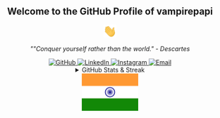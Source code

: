 <div align="center">
    <h2>Welcome to the GitHub Profile of vampirepapi </h2>
    <img src="https://github.com/vampirepapi/vampirepapi/blob/main/assets/Hi.gif" alt="Greetings" width="30px">
    <p align="center">
        <em>""Conquer yourself rather than the world." - Descartes</em>
    </p>
    <div>
        <a href="https://github.com/vampirepapi/" target="_blank" rel="noopener">
            <img src="https://img.shields.io/badge/github-%2324292e.svg?&style=for-the-badge&logo=github&logoColor=green" alt="GitHub">
        </a>
        <a href="https://www.linkedin.com/in/vampirepapi/" target="_blank" rel="noopener">
            <img src="https://img.shields.io/badge/linkedin-%231E77B5.svg?&style=for-the-badge&logo=linkedin&logoColor=red" alt="LinkedIn">
        </a>
        <a href="https://www.instagram.com/vampire_papi/" target="_blank" rel="noopener">
            <img src="https://img.shields.io/badge/instagram-%23000000.svg?&style=for-the-badge&logo=instagram&logoColor=blue" alt="Instagram">
        </a>
        <a href="mailto:shubhamsourabh8@gmail.com">
            <img src="https://img.shields.io/badge/Gmail-D14836?style=for-the-badge&logo=gmail&logoColor=cyan" alt="Email">
        </a>
    </div>
</div>

<div align="center">
    <details>
        <summary>GitHub Stats & Streak</summary>
        <img width=500 src="https://github-readme-stats.vercel.app/api?username=vampirepapi&show_icons=true&theme=dracula" alt="GitHub Stats" />
        <p><img width=500 src="https://github-readme-streak-stats.herokuapp.com/?user=vampirepapi&theme=dracula" alt="GitHub Streak" /></p>
    </details>
    <img alt="Indian Flag" height="85" src="https://github.com/vampirepapi/vampirepapi/blob/main/assets/Indian%20Flag.png" />
</div>
